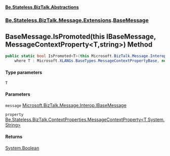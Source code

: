 #### [Be.Stateless.BizTalk.Abstractions](README.md 'README')
### [Be.Stateless.BizTalk.Message.Extensions](Be.Stateless.BizTalk.Message.Extensions.md 'Be.Stateless.BizTalk.Message.Extensions').[BaseMessage](BaseMessage.md 'Be.Stateless.BizTalk.Message.Extensions.BaseMessage')

## BaseMessage.IsPromoted<T>(this IBaseMessage, MessageContextProperty<T,string>) Method

```csharp
public static bool IsPromoted<T>(this Microsoft.BizTalk.Message.Interop.IBaseMessage message, Be.Stateless.BizTalk.ContextProperties.MessageContextProperty<T,string> property)
    where T : Microsoft.XLANGs.BaseTypes.MessageContextPropertyBase, new();
```
#### Type parameters

<a name='Be.Stateless.BizTalk.Message.Extensions.BaseMessage.IsPromoted_T_(thisMicrosoft.BizTalk.Message.Interop.IBaseMessage,Be.Stateless.BizTalk.ContextProperties.MessageContextProperty_T,string_).T'></a>

`T`
#### Parameters

<a name='Be.Stateless.BizTalk.Message.Extensions.BaseMessage.IsPromoted_T_(thisMicrosoft.BizTalk.Message.Interop.IBaseMessage,Be.Stateless.BizTalk.ContextProperties.MessageContextProperty_T,string_).message'></a>

`message` [Microsoft.BizTalk.Message.Interop.IBaseMessage](https://docs.microsoft.com/en-us/dotnet/api/Microsoft.BizTalk.Message.Interop.IBaseMessage 'Microsoft.BizTalk.Message.Interop.IBaseMessage')

<a name='Be.Stateless.BizTalk.Message.Extensions.BaseMessage.IsPromoted_T_(thisMicrosoft.BizTalk.Message.Interop.IBaseMessage,Be.Stateless.BizTalk.ContextProperties.MessageContextProperty_T,string_).property'></a>

`property` [Be.Stateless.BizTalk.ContextProperties.MessageContextProperty&lt;](MessageContextProperty_T,TR_.md 'Be.Stateless.BizTalk.ContextProperties.MessageContextProperty<T,TR>')[T](BaseMessage.IsPromoted_T_(thisIBaseMessage,MessageContextProperty_T,string_).md#Be.Stateless.BizTalk.Message.Extensions.BaseMessage.IsPromoted_T_(thisMicrosoft.BizTalk.Message.Interop.IBaseMessage,Be.Stateless.BizTalk.ContextProperties.MessageContextProperty_T,string_).T 'Be.Stateless.BizTalk.Message.Extensions.BaseMessage.IsPromoted<T>(this Microsoft.BizTalk.Message.Interop.IBaseMessage, Be.Stateless.BizTalk.ContextProperties.MessageContextProperty<T,string>).T')[,](MessageContextProperty_T,TR_.md 'Be.Stateless.BizTalk.ContextProperties.MessageContextProperty<T,TR>')[System.String](https://docs.microsoft.com/en-us/dotnet/api/System.String 'System.String')[&gt;](MessageContextProperty_T,TR_.md 'Be.Stateless.BizTalk.ContextProperties.MessageContextProperty<T,TR>')

#### Returns
[System.Boolean](https://docs.microsoft.com/en-us/dotnet/api/System.Boolean 'System.Boolean')